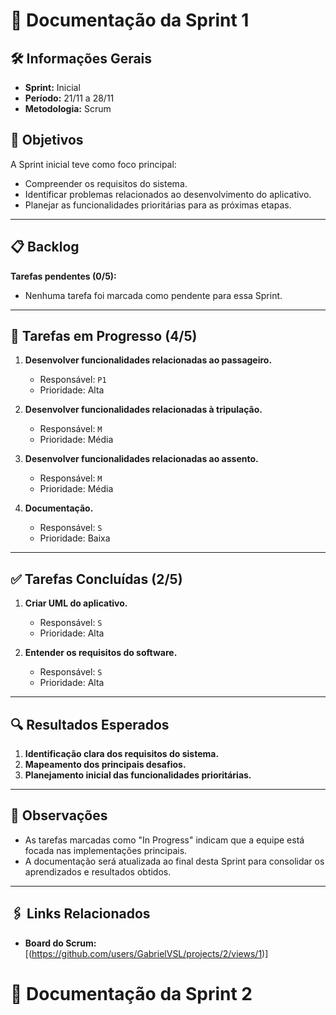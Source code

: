 # 📘 Documentação da Sprint 1

## 🛠 Informações Gerais

- **Sprint:** Inicial
- **Período:** 21/11 a 28/11
- **Metodologia:** Scrum

## 🎯 Objetivos

A Sprint inicial teve como foco principal:
- Compreender os requisitos do sistema.
- Identificar problemas relacionados ao desenvolvimento do aplicativo.
- Planejar as funcionalidades prioritárias para as próximas etapas.

---

## 📋 Backlog

**Tarefas pendentes (0/5):**
- Nenhuma tarefa foi marcada como pendente para essa Sprint.

---

## 🚧 Tarefas em Progresso (4/5)

1. **Desenvolver funcionalidades relacionadas ao passageiro.**
   - Responsável: `P1`
   - Prioridade: Alta

2. **Desenvolver funcionalidades relacionadas à tripulação.**
   - Responsável: `M`
   - Prioridade: Média

3. **Desenvolver funcionalidades relacionadas ao assento.**
   - Responsável: `M`
   - Prioridade: Média

4. **Documentação.**
   - Responsável: `S`
   - Prioridade: Baixa

---

## ✅ Tarefas Concluídas (2/5)

1. **Criar UML do aplicativo.**
   - Responsável: `S`
   - Prioridade: Alta

2. **Entender os requisitos do software.**
   - Responsável: `S`
   - Prioridade: Alta

---

## 🔍 Resultados Esperados

1. **Identificação clara dos requisitos do sistema.**
2. **Mapeamento dos principais desafios.**
3. **Planejamento inicial das funcionalidades prioritárias.**

---

## 📌 Observações

- As tarefas marcadas como "In Progress" indicam que a equipe está focada nas implementações principais.
- A documentação será atualizada ao final desta Sprint para consolidar os aprendizados e resultados obtidos.

---

## 🖇 Links Relacionados

- **Board do Scrum:** [(https://github.com/users/GabrielVSL/projects/2/views/1)]

# 📘 Documentação da Sprint 2
